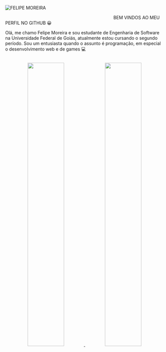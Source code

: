 

![FELIPE MOREIRA](https://user-images.githubusercontent.com/93204665/144315779-eceba104-4f91-47db-ab08-6bd67ac9b656.png)

⠀⠀⠀⠀⠀⠀⠀⠀⠀
⠀⠀⠀⠀⠀⠀⠀⠀⠀
⠀⠀⠀⠀⠀
⠀⠀⠀⠀⠀⠀⠀⠀⠀
 BEM VINDOS AO MEU PERFIL NO GITHUB 😀
						

Olá, me chamo Felipe Moreira e sou estudante de Engenharia de Software na Universidade Federal de Goiás,
atualmente estou cursando o segundo período. Sou um entusiasta quando o assunto é programação, em especial
o desenvolvimento web e de games 💻

##

<div align="center">
  <a href="https://github.com/soft-felipe">
  <img height="48%" src="https://github-readme-stats.vercel.app/api?username=soft-felipe&show_icons=true&theme=radical&include_all_commits=true&count_private=true"/>
  <img height="48%" src="https://github-readme-stats.vercel.app/api/top-langs/?username=soft-felipe&layout=compact&langs_count=7&theme=radical"/>
</div>
